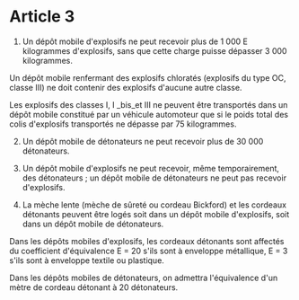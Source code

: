 # Article 3

1. Un dépôt mobile d'explosifs ne peut recevoir plus de 1 000 E kilogrammes d'explosifs, sans que cette charge puisse dépasser 3 000 kilogrammes.

Un dépôt mobile renfermant des explosifs chloratés (explosifs du type OC, classe III) ne doit contenir des explosifs d'aucune autre classe.

Les explosifs des classes I, I _bis_et III ne peuvent être transportés dans un dépôt mobile constitué par un véhicule automoteur que si le poids total des colis d'explosifs transportés ne dépasse par 75 kilogrammes.

2. Un dépôt mobile de détonateurs ne peut recevoir plus de 30 000 détonateurs.

3. Un dépôt mobile d'explosifs ne peut recevoir, même temporairement, des détonateurs ; un dépôt mobile de détonateurs ne peut pas recevoir d'explosifs.

4. La mèche lente (mèche de sûreté ou cordeau Bickford) et les cordeaux détonants peuvent être logés soit dans un dépôt mobile d'explosifs, soit dans un dépôt mobile de détonateurs.

Dans les dépôts mobiles d'explosifs, les cordeaux détonants sont affectés du coefficient d'équivalence E = 20 s'ils sont à enveloppe métallique, E = 3 s'ils sont à enveloppe textile ou plastique.

Dans les dépôts mobiles de détonateurs, on admettra l'équivalence d'un mètre de cordeau détonant à 20 détonateurs.
